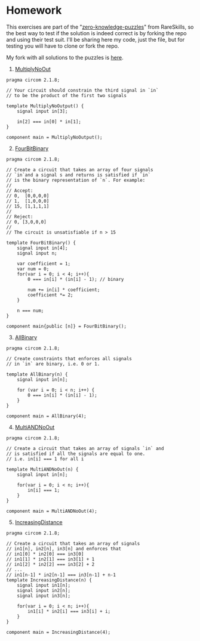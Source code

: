 # Homework

This exercises are part of the "[zero-knowledge-puzzles](https://github.com/RareSkills/zero-knowledge-puzzles)" from RareSkills, so the best way to test if the solution is indeed correct is by forking the repo and using their test suit. I'll be sharing here my code, just the file, but for testing you will have to clone or fork the repo.

My fork with all solutions to the puzzles is [here](https://github.com/santiellena/zero-knowledge-puzzles).

1. [MultiplyNoOut](https://github.com/RareSkills/zero-knowledge-puzzles/blob/main/MultiplyNoOut/MultiplyNoOut.circom)

```circom
pragma circom 2.1.8;

// Your circuit should constrain the third signal in `in`
// to be the product of the first two signals

template MultiplyNoOutput() {
    signal input in[3];

    in[2] === in[0] * in[1];
}

component main = MultiplyNoOutput();
```

2. [FourBitBinary](https://github.com/RareSkills/zero-knowledge-puzzles/blob/main/FourBitBinary/FourBitBinary.circom)

```circom
pragma circom 2.1.8;

// Create a circuit that takes an array of four signals
// `in`and a signal s and returns is satisfied if `in`
// is the binary representation of `n`. For example:
// 
// Accept:
// 0,  [0,0,0,0]
// 1,  [1,0,0,0]
// 15, [1,1,1,1]
// 
// Reject:
// 0, [3,0,0,0]
// 
// The circuit is unsatisfiable if n > 15

template FourBitBinary() {
    signal input in[4];
    signal input n;

    var coefficient = 1;
    var num = 0;
    for(var i = 0; i < 4; i++){
        0 === in[i] * (in[i] - 1); // binary
        
        num += in[i] * coefficient;
        coefficient *= 2;
    }

    n === num;
}

component main{public [n]} = FourBitBinary();
```

3. [AllBinary](https://github.com/RareSkills/zero-knowledge-puzzles/blob/main/AllBinary/AllBinary.circom)

```circom
pragma circom 2.1.8;

// Create constraints that enforces all signals
// in `in` are binary, i.e. 0 or 1.

template AllBinary(n) {
    signal input in[n];

    for (var i = 0; i < n; i++) {
		0 === in[i] * (in[i] - 1);
	}
}

component main = AllBinary(4);
```

4. [MultiANDNoOut](https://github.com/RareSkills/zero-knowledge-puzzles/blob/main/MultiANDNoOut/MultiANDNoOut.circom)

```circom
pragma circom 2.1.8;

// Create a circuit that takes an array of signals `in` and
// is satisfied if all the signals are equal to one.
// i.e. in[i] === 1 for all i

template MultiANDNoOut(n) {
    signal input in[n];

    for(var i = 0; i < n; i++){
        in[i] === 1;
    }
}

component main = MultiANDNoOut(4);
```

5. [IncreasingDistance](https://github.com/RareSkills/zero-knowledge-puzzles/blob/main/IncreasingDistance/IncreasingDistance.circom)

```circom
pragma circom 2.1.8;

// Create a circuit that takes an array of signals
// in1[n], in2[n], in3[n] and enforces that
// in1[0] * in2[0] === in3[0]
// in1[1] * in2[1] === in3[1] + 1
// in1[2] * in2[2] === in3[2] + 2
// ...
// in1[n-1] * in2[n-1] === in3[n-1] + n-1
template IncreasingDistance(n) {
    signal input in1[n];
    signal input in2[n];
    signal input in3[n];

    for(var i = 0; i < n; i++){
        in1[i] * in2[i] === in3[i] + i;
    }
}

component main = IncreasingDistance(4);
```